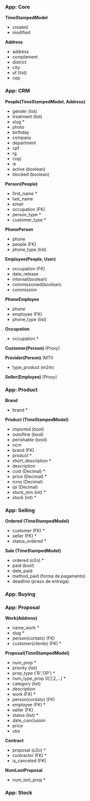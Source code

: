 ### App: Core

**TimeStampedModel**
* created
* modified

**Address**
* address
* complement
* district
* city
* uf (list)
* cep


### App: CRM

**People(TimeStampedModel, Address)**
* gender (list)
* treatment (list)
* slug *
* photo
* birthday
* company
* department
* cpf
* rg
* cnpj
* ie
* active (boolean)
* blocked (boolean)

**Person(People)**
* first_name *
* last_name
* email
* occupation (FK)
* person_type *
* customer_type *

**PhonePerson**
* phone
* people (FK)
* phone_type (list)

**Employee(People, User)**
* occupation (FK)
* date_release
* internal(boolean)
* commissioned(boolean)
* commission

**PhoneEmployee**
* phone
* employee (FK)
* phone_type (list)

**Occupation**
* occupation *

**Customer(Person)** (Proxy)

**Provider(Person)** (MTI)
* type_product (m2m)

**Seller(Employee)** (Proxy)


### App: Product

**Brand**
* brand *

**Product (TimeStampedModel)**
* imported (bool)
* outofline (bool)
* perishable (bool)
* ncm
* brand (FK)
* product *
* short_description *
* description
* cost (Decimal) *
* price (Decimal) *
* icms (Decimal)
* ipi (Decimal)
* stock_min (int) *
* stock (int) *


### App: Selling

**Ordered (TimeStampedModel)**
* customer (FK) *
* seller (FK) *
* status_ordered *

**Sale (TimeStampedModel)**
* ordered (o2o) *
* paid (bool)
* date_paid
* method_paid (forma de pagamento)
* deadline (prazo de entrega)


### App: Buying



### App: Proposal

**Work(Address)**
* name_work *
* slug *
* person(contato) (FK)
* customer(cliente) (FK) *

**Proposal(TimeStampedModel)**
* num_prop *
* priority (list)
* prop_type ('R','OP') *
* num_type_prop (0,1,2,...) *
* category (list)
* description
* work (FK) *
* person(contato) (FK)
* employee (FK) *
* seller (FK)
* status (list) *
* date_conclusion
* price
* obs

**Contract**
* proposal (o2o) *
* contractor (FK) *
* is_canceled (FK)

**NumLastProposal**
* num_last_prop *



### App: Stock

